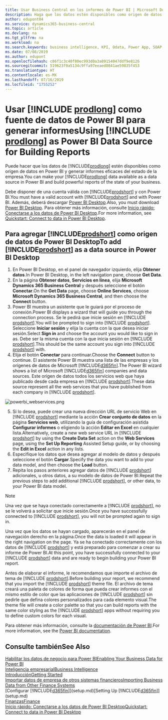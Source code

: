 ```yaml
---
title: Usar Business Central en los informes de Power BI | Microsoft Docs
description: Haga que los datos estén disponibles como origen de datos en Power BI y generar informes eficaces del estado de la empresa.
author: edupont04
ms.service: dynamics365-business-central
ms.topic: article
ms.devlang: na
ms.tgt_pltfrm: na
ms.workload: na
ms.search.keywords: business intelligence, KPI, Odata, Power App, SOAP, analysis
ms.date: 07/08/2019
ms.author: edupont
ms.openlocfilehash: c86f1c3c40f80ec993d0a3a89154047ddf9e8126
ms.sourcegitcommit: 519623f9a5134c9ffa97eeaed0841ae59835f453
ms.translationtype: HT
ms.contentlocale: es-MX
ms.lasthandoff: 07/16/2019
ms.locfileid: "1755252"
---
```

# <a name="using-include-prodlongincludesprodlongmd-as-power-bi-data-source-for-building-reports"></a><span data-ttu-id="b3ab7-103">Usar [!INCLUDE [prodlong](includes/prodlong.md)] como fuente de datos de Power BI para generar informes</span><span class="sxs-lookup"><span data-stu-id="b3ab7-103">Using [!INCLUDE [prodlong](includes/prodlong.md)] as Power BI Data Source for Building Reports</span></span>

<span data-ttu-id="b3ab7-104">Puede hacer que los datos de [!INCLUDE[prodlong](includes/prodlong.md)] estén disponibles como origen de datos en Power BI y generar informes eficaces del estado de la empresa.</span><span class="sxs-lookup"><span data-stu-id="b3ab7-104">You can make your [!INCLUDE[prodlong](includes/prodlong.md)] data available as a data source in Power BI and build powerful reports of the state of your business.</span></span>  

<span data-ttu-id="b3ab7-105">Debe disponer de una cuenta válida con [!INCLUDE[prodshort](includes/prodshort.md)] y con Power BI.</span><span class="sxs-lookup"><span data-stu-id="b3ab7-105">You must have a valid account with [!INCLUDE[prodshort](includes/prodshort.md)] and with Power BI.</span></span> <span data-ttu-id="b3ab7-106">Además, deberá descargar [Power BI Desktop](https://powerbi.microsoft.com/en-us/desktop/).</span><span class="sxs-lookup"><span data-stu-id="b3ab7-106">Also, you must download [Power BI Desktop](https://powerbi.microsoft.com/en-us/desktop/).</span></span> <span data-ttu-id="b3ab7-107">Para obtener más información, consulte [Inicio rápido: Conectarse a los datos de Power BI Desktop](/power-bi/desktop-quickstart-connect-to-data).</span><span class="sxs-lookup"><span data-stu-id="b3ab7-107">For more information, see [Quickstart: Connect to data in Power BI Desktop](/power-bi/desktop-quickstart-connect-to-data).</span></span>  

## <a name="to-add-includeprodshortincludesprodshortmd-as-a-data-source-in-power-bi-desktop"></a><span data-ttu-id="b3ab7-108">Para agregar [!INCLUDE[prodshort](includes/prodshort.md)] como origen de datos de Power BI Desktop</span><span class="sxs-lookup"><span data-stu-id="b3ab7-108">To add [!INCLUDE[prodshort](includes/prodshort.md)] as a data source in Power BI Desktop</span></span>

1. <span data-ttu-id="b3ab7-109">En Power BI Desktop, en el panel de navegador izquierdo, elija **Obtener datos**.</span><span class="sxs-lookup"><span data-stu-id="b3ab7-109">In Power BI Desktop, in the left navigation pane, choose **Get Data**.</span></span>
2. <span data-ttu-id="b3ab7-110">En la página **Obtener datos**, **Servicios en línea**, elija **Microsoft Dynamics 365 Business Central** y después seleccione el botón **Conectar**.</span><span class="sxs-lookup"><span data-stu-id="b3ab7-110">On the **Get Data** page, choose **Online Services**, choose **Microsoft Dynamics 365 Business Central**, and then choose the **Connect** button.</span></span>
3. <span data-ttu-id="b3ab7-111">Power BI muestra un asistente que le guiará por el proceso de conexión.</span><span class="sxs-lookup"><span data-stu-id="b3ab7-111">Power BI displays a wizard that will guide you through the connection process.</span></span> <span data-ttu-id="b3ab7-112">Se le pedirá que inicie sesión en [!INCLUDE [prodshort](includes/prodshort.md)].</span><span class="sxs-lookup"><span data-stu-id="b3ab7-112">You will be prompted to sign into [!INCLUDE [prodshort](includes/prodshort.md)].</span></span> <span data-ttu-id="b3ab7-113">Seleccione **Iniciar sesión** y elija la cuenta con la que desea iniciar sesión.</span><span class="sxs-lookup"><span data-stu-id="b3ab7-113">Select **Sign in** and choose the account you would like to sign in as.</span></span> <span data-ttu-id="b3ab7-114">Debe ser la misma cuenta con la que inicia sesión en [!INCLUDE [prodshort](includes/prodshort.md)].</span><span class="sxs-lookup"><span data-stu-id="b3ab7-114">This should be the same account you sign into [!INCLUDE [prodshort](includes/prodshort.md)] with.</span></span>
4. <span data-ttu-id="b3ab7-115">Elija el botón **Conectar** para continuar.</span><span class="sxs-lookup"><span data-stu-id="b3ab7-115">Choose the **Connect** button to continue.</span></span> <span data-ttu-id="b3ab7-116">El asistente Power BI muestra una lista de las empresas y los orígenes de datos de Microsoft [!INCLUDE[d365fin](includes/d365fin_md.md)].</span><span class="sxs-lookup"><span data-stu-id="b3ab7-116">The Power BI wizard shows a list of Microsoft [!INCLUDE[d365fin](includes/d365fin_md.md)] companies and data sources.</span></span> <span data-ttu-id="b3ab7-117">Este origen de datos todos los servicios web que haya publicado desde cada empresa en [!INCLUDE [prodshort](includes/prodshort.md)].</span><span class="sxs-lookup"><span data-stu-id="b3ab7-117">These data source represent all the web services that you have published from each company in [!INCLUDE [prodshort](includes/prodshort.md)].</span></span>

  ![powerbi_webservices.png](media/across-how-use-financials-data-source-powerbi/powerbi_webservices.png)

5. <span data-ttu-id="b3ab7-119">Si lo desea, puede crear una nueva dirección URL de servicio Web en [!INCLUDE [prodshort](includes/prodshort.md)] mediante la acción **Crear conjunto de datos** en la página **Servicios web**, utilizando la guía de configuración asistida **Configurar informes** o eligiendo la acción **Editar en Excel** en cualquier lista.</span><span class="sxs-lookup"><span data-stu-id="b3ab7-119">Alternatively, create a new web service URL in [!INCLUDE [prodshort](includes/prodshort.md)] by using the **Create Data Set** action on the **Web Services** page, using the **Set Up Reporting** Assisted Setup guide, or by choosing the **Edit in Excel** action in any lists.</span></span>
6. <span data-ttu-id="b3ab7-120">Especifique los datos que desea agregar al modelo de datos y después seleccione el botón **Cargar**.</span><span class="sxs-lookup"><span data-stu-id="b3ab7-120">Specify the data you want to add to your data model, and then choose the **Load** button.</span></span>
7. <span data-ttu-id="b3ab7-121">Repita los pasos anteriores agregar datos de [!INCLUDE [prodshort](includes/prodshort.md)] adicionales, u otros datos, a su modelo de datos de Power BI.</span><span class="sxs-lookup"><span data-stu-id="b3ab7-121">Repeat the previous steps to add additional [!INCLUDE [prodshort](includes/prodshort.md)], or other data, to your Power BI data model.</span></span>

> [!NOTE]  
> <span data-ttu-id="b3ab7-122">Una vez que se haya conectado correctamente a [!INCLUDE [prodshort](includes/prodshort.md)], no se le volverá a solicitar que inicie sesión.</span><span class="sxs-lookup"><span data-stu-id="b3ab7-122">Once you have successfully connected to [!INCLUDE [prodshort](includes/prodshort.md)], you will not be prompted again to sign in.</span></span>

<span data-ttu-id="b3ab7-123">Una vez que los datos se hayan cargado, aparecerán en el panel de navegación derecho en la página.</span><span class="sxs-lookup"><span data-stu-id="b3ab7-123">Once the data is loaded it will appear in the right navigation on the page.</span></span> <span data-ttu-id="b3ab7-124">Ya se ha conectado correctamente con los datos de [!INCLUDE [prodshort](includes/prodshort.md)] y está preparado para comenzar a crear su informe de Power BI.</span><span class="sxs-lookup"><span data-stu-id="b3ab7-124">At this point, you have successfully connected to your [!INCLUDE [prodshort](includes/prodshort.md)] data and are ready to begin building your Power BI report.</span></span>  

<span data-ttu-id="b3ab7-125">Antes de elaborar el informe, le recomendamos que importe el archivo de tema de [!INCLUDE [prodshort](includes/prodshort.md)].</span><span class="sxs-lookup"><span data-stu-id="b3ab7-125">Before building your report, we recommend that you import the [!INCLUDE [prodshort](includes/prodshort.md)] theme file.</span></span>  <span data-ttu-id="b3ab7-126">El archivo de tema creará una paleta de colores de forma que pueda crear informes con el mismo estilo de color que las aplicaciones de [!INCLUDE [prodshort](includes/prodshort.md)] sin pedirle que defina colores personalizados para cada elemento visual.</span><span class="sxs-lookup"><span data-stu-id="b3ab7-126">The theme file will create a color palette so that you can build reports with the same color styling as the [!INCLUDE [prodshort](includes/prodshort.md)] apps without requiring you to define custom colors for each visual.</span></span>

<span data-ttu-id="b3ab7-127">Para obtener más información, consulte la [documentación de Power BI](/power-bi/consumer/power-bi-consumer-landing/).</span><span class="sxs-lookup"><span data-stu-id="b3ab7-127">For more information, see the [Power BI documentation](/power-bi/consumer/power-bi-consumer-landing/).</span></span>

## <a name="see-also"></a><span data-ttu-id="b3ab7-128">Consulte también</span><span class="sxs-lookup"><span data-stu-id="b3ab7-128">See Also</span></span>

[<span data-ttu-id="b3ab7-129">Habilitar los datos de negocio para Power BI</span><span class="sxs-lookup"><span data-stu-id="b3ab7-129">Enabling Your Business Data for Power BI</span></span>](admin-powerbi.md)  
[<span data-ttu-id="b3ab7-130">Inteligencia empresarial</span><span class="sxs-lookup"><span data-stu-id="b3ab7-130">Business Intelligence</span></span>](bi.md)  
[<span data-ttu-id="b3ab7-131">Introducción</span><span class="sxs-lookup"><span data-stu-id="b3ab7-131">Getting Started</span></span>](product-get-started.md)  
[<span data-ttu-id="b3ab7-132">Importar datos de empresa de otros sistemas financieros</span><span class="sxs-lookup"><span data-stu-id="b3ab7-132">Importing Business Data from Other Finance Systems</span></span>](across-import-data-configuration-packages.md)  
<span data-ttu-id="b3ab7-133">[Configurar [!INCLUDE[d365fin](includes/d365fin_md.md)]](setup.md)</span><span class="sxs-lookup"><span data-stu-id="b3ab7-133">[Setting Up [!INCLUDE[d365fin](includes/d365fin_md.md)]](setup.md)</span></span>  
[<span data-ttu-id="b3ab7-134">Finanzas</span><span class="sxs-lookup"><span data-stu-id="b3ab7-134">Finance</span></span>](finance.md)  
[<span data-ttu-id="b3ab7-135">Inicio rápido: Conectarse a los datos de Power BI Desktop</span><span class="sxs-lookup"><span data-stu-id="b3ab7-135">Quickstart: Connect to data in Power BI Desktop</span></span>](/power-bi/desktop-quickstart-connect-to-data)  
